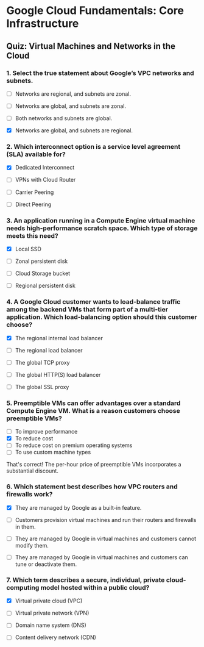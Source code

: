 

# Google Cloud Fundamentals: Core Infrastructure

## Quiz: Virtual Machines and Networks in the Cloud

### 1. Select the true statement about Google’s VPC networks and subnets.

- [ ] Networks are regional, and subnets are zonal.
- [ ] Networks are global, and subnets are zonal.
- [ ] Both networks and subnets are global.
- [x] Networks are global, and subnets are regional.


### 2. Which interconnect option is a service level agreement (SLA) available for?

- [x] Dedicated Interconnect
- [ ] VPNs with Cloud Router
- [ ] Carrier Peering
- [ ] Direct Peering


### 3. An application running in a Compute Engine virtual machine needs high-performance scratch space. Which type of storage meets this need?

- [x] Local SSD
- [ ] Zonal persistent disk
- [ ] Cloud Storage bucket
- [ ] Regional persistent disk


### 4. A Google Cloud customer wants to load-balance traffic among the backend VMs that form part of a multi-tier application. Which load-balancing option should this customer choose?

- [x] The regional internal load balancer
- [ ] The regional load balancer
- [ ] The global TCP proxy
- [ ] The global HTTP(S) load balancer
- [ ] The global SSL proxy


### 5. Preemptible VMs can offer advantages over a standard Compute Engine VM. What is a reason customers choose preemptible VMs?

- [ ] To improve performance
- [x] To reduce cost
- [ ] To reduce cost on premium operating systems
- [ ] To use custom machine types

That's correct! The per-hour price of preemptible VMs incorporates a substantial discount.


### 6. Which statement best describes how VPC routers and firewalls work?

- [x] They are managed by Google as a built-in feature.
- [ ] Customers provision virtual machines and run their routers and firewalls in them.
- [ ] They are managed by Google in virtual machines and customers cannot modify them.
- [ ] They are managed by Google in virtual machines and customers can tune or deactivate them.


### 7. Which term describes a secure, individual, private cloud-computing model hosted within a public cloud?

- [x] Virtual private cloud (VPC)
- [ ] Virtual private network (VPN)
- [ ] Domain name system (DNS)
- [ ] Content delivery network (CDN)

